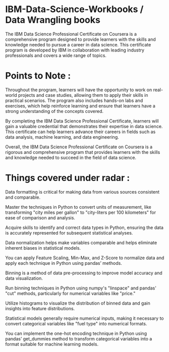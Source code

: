 # IBM-Data-Science-Workbooks / Data Wrangling books
 The IBM Data Science Professional Certificate on Coursera is a comprehensive program designed to provide learners with the skills and knowledge needed to pursue a career in data science. This certificate program is developed by IBM in collaboration with leading industry professionals and covers a wide range of topics.


# Points to Note :

Throughout the program, learners will have the opportunity to work on real-world projects and case studies, allowing them to apply their skills in practical scenarios. The program also includes hands-on labs and exercises, which help reinforce learning and ensure that learners have a strong understanding of the concepts covered.

By completing the IBM Data Science Professional Certificate, learners will gain a valuable credential that demonstrates their expertise in data science. This certificate can help learners advance their careers in fields such as data analysis, machine learning, and data engineering.

Overall, the IBM Data Science Professional Certificate on Coursera is a rigorous and comprehensive program that provides learners with the skills and knowledge needed to succeed in the field of data science.


# Things covered under radar :

Data formatting is critical for making data from various sources consistent and comparable.

Master the techniques in Python to convert units of measurement, like transforming "city miles per gallon" to "city-liters per 100 kilometers" for ease of comparison and analysis.

Acquire skills to identify and correct data types in Python, ensuring the data is accurately represented for subsequent statistical analyses.

Data normalization helps make variables comparable and helps eliminate inherent biases in statistical models.

You can apply Feature Scaling, Min-Max, and Z-Score to normalize data and apply each technique in Python using pandas’ methods.

Binning is a method of data pre-processing to improve model accuracy and data visualization.

Run binning techniques in Python using numpy's "linspace" and pandas' "cut" methods, particularly for numerical variables like "price."

Utilize histograms to visualize the distribution of binned data and gain insights into feature distributions.

Statistical models generally require numerical inputs, making it necessary to convert categorical variables like "fuel type" into numerical formats.

You can implement the one-hot encoding technique in Python using pandas’ get_dummies method to transform categorical variables into a format suitable for machine learning models.
